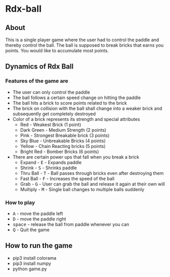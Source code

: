 # Rdx-ball
## About
This is a single player game where the user had to control the paddle and thereby control the ball. The ball is supposed to break bricks that earns you points. You would like to accumulate most points.

## Dynamics of Rdx Ball

### Features of the game are
- The user can only control the paddle
- The ball follows a certain speed change on hitting the paddle
- The ball hits a brick to score points related to the brick
- The brick on collision with the ball shall change into a weaker brick and subsequently get completely destroyed
- Color of a brick represents its strength and special attributes
    * Red - Weakest Brick (1 point)
    * Dark Green - Medium Strength (2 points)
    * Pink - Strongest Breakable brick (3 points)
    * Sky Blue - Unbreakable Bricks (4 points)
    * Yellow - Chain Reacting bricks (5 points)
    * Bright Red - Bomber Bricks (6 points)
- There are certain power ups that fall when you break a brick
    * Expand - <kbd>E</kbd> - Expands paddle
    * Shrink - <kbd>S</kbd> - Shrinks paddle
    * Thru Ball - <kbd>T</kbd> - Ball passes through bricks even after destroying them
    * Fast Ball - <kbd>F</kbd> - Increases the speed of the ball
    * Grab - <kbd>G</kbd> - User can grab the ball and release it again at their own will
    * Multiply - <kbd>M</kbd> - Single ball changes to multiple balls suddenly

### How to play
- <kbd>A</kbd> - move the paddle left
- <kbd>D</kbd> - move the paddle right
- <kbd>space</kbd> - release the ball from paddle whenever you can
- <kbd>Q</kbd> - Quit the game

## How to run the game
* pip3 install colorama
* pip3 install numpy
* python game.py